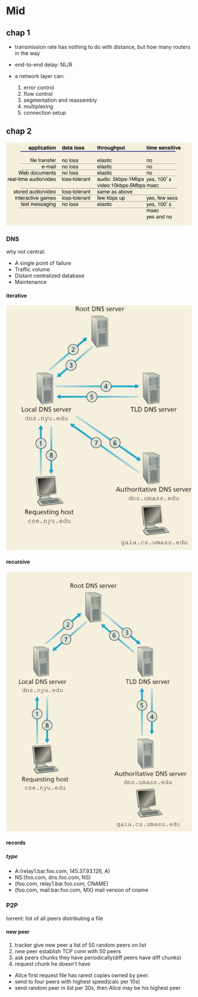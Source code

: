 # Mid

## chap 1

- transmission rate has nothing to do with distance, but how many routers in the way

- end-to-end delay: NL/R

- a network layer can:
    1. error control
    2. flow control
    3. segmentation and reassembly
    4. multiplexing
    5. connection setup

## chap 2
![](media/15399820117621/15399902225547.jpg)

### DNS

why not central:

- A single point of failure
- Traffic volume
- Distant centralized database
- Maintenance

#### iterative
![](media/15399820117621/15399942518171.jpg)


#### recursive
![](media/15399820117621/15399942784670.jpg)


#### records
##### type
- A:(relay1.bar.foo.com, 145.37.93.126, A)
- NS:(foo.com, dns.foo.com, NS)
- (foo.com, relay1.bar.foo.com, CNAME)
- (foo.com, mail.bar.foo.com, MX) mail version of cname


### P2P
torrent: list of all peers distributing a file

#### new peer

1. tracker give new peer a list of 50 random peers on list
2. new peer establish TCP conn with 50 peers
3. ask peers chunks they have periodically(diff peers have diff chunks)
4. request chunk he doesn't have


- Alice first request file has rarest copies owned by peer.
- send to four peers with highest speed(calc per 10s)
- send random peer in list per 30s, then Alice may be his highest peer

